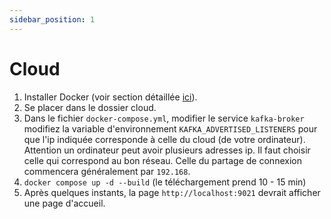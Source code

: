```yaml
---
sidebar_position: 1
---
```


# Cloud
1. Installer Docker (voir section détaillée [ici](../installation/docker)).
2. Se placer dans le dossier cloud.
3. Dans le fichier `docker-compose.yml`, modifier le service `kafka-broker` modifiez la variable d'environnement `KAFKA_ADVERTISED_LISTENERS` pour que l'ip indiquée corresponde à celle du cloud (de votre ordinateur). Attention un ordinateur peut avoir plusieurs adresses ip. Il faut choisir celle qui correspond au bon réseau. Celle du partage de connexion commencera généralement par `192.168`.
4.  `docker compose up -d --build` (le téléchargement prend 10 - 15 min)
5. Après quelques instants, la page `http://localhost:9021` devrait afficher une page d'accueil.
